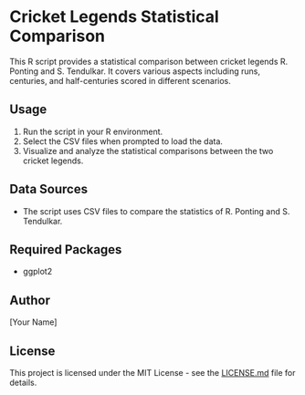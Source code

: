 # Cricket Legends Statistical Comparison

This R script provides a statistical comparison between cricket legends R. Ponting and S. Tendulkar. It covers various aspects including runs, centuries, and half-centuries scored in different scenarios.

## Usage

1. Run the script in your R environment.
2. Select the CSV files when prompted to load the data.
3. Visualize and analyze the statistical comparisons between the two cricket legends.

## Data Sources

- The script uses CSV files to compare the statistics of R. Ponting and S. Tendulkar.

## Required Packages

- ggplot2

## Author

[Your Name]

## License

This project is licensed under the MIT License - see the [LICENSE.md](LICENSE.md) file for details.
